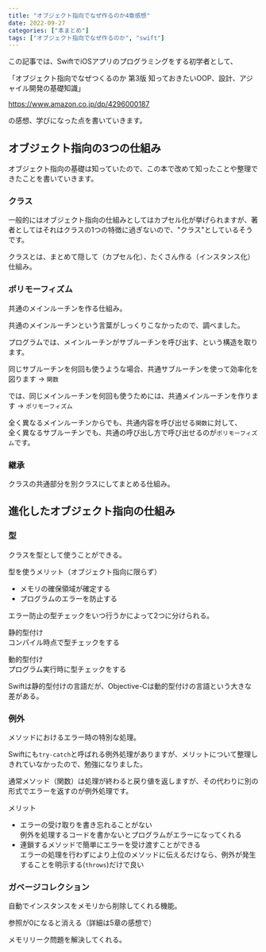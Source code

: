 ```yaml
---
title: "オブジェクト指向でなぜ作るのか4章感想"
date: 2022-09-27
categories: ["本まとめ"]
tags: ["オブジェクト指向でなぜ作るのか", "swift"]
---
```


この記事では、SwiftでiOSアプリのプログラミングをする初学者として、

「オブジェクト指向でなぜつくるのか 第3版 知っておきたいOOP、設計、アジャイル開発の基礎知識」

https://www.amazon.co.jp/dp/4296000187

の感想、学びになった点を書いていきます。

## オブジェクト指向の3つの仕組み

オブジェクト指向の基礎は知っていたので、この本で改めて知ったことや整理できたことを書いていきます。

### クラス

一般的にはオブジェクト指向の仕組みとしてはカプセル化が挙げられますが、著者としてはそれはクラスの1つの特徴に過ぎないので、"クラス"としているそうです。

クラスとは、まとめて隠して（カプセル化）、たくさん作る（インスタンス化）仕組み。

### ポリモーフィズム

共通のメインルーチンを作る仕組み。

共通のメインルーチンという言葉がしっくりこなかったので、調べました。

プログラムでは、メインルーチンがサブルーチンを呼び出す、という構造を取ります。

同じサブルーチンを何回も使うような場合、共通サブルーチンを使って効率化を図ります → `関数`

では、同じメインルーチンを何回も使うためには、共通メインルーチンを作ります → `ポリモーフィズム`

全く異なるメインルーチンからでも、共通内容を呼び出せる`関数`に対して、  
全く異なるサブルーチンでも、共通の呼び出し方で呼び出せるのが`ポリモーフィズム`です。

### 継承

クラスの共通部分を別クラスにしてまとめる仕組み。

## 進化したオブジェクト指向の仕組み

### 型
クラスを型として使うことができる。

型を使うメリット（オブジェクト指向に限らず）

* メモリの確保領域が確定する
* プログラムのエラーを防止する

エラー防止の型チェックをいつ行うかによって2つに分けられる。

静的型付け  
コンパイル時点で型チェックをする

動的型付け  
プログラム実行時に型チェックをする

Swiftは静的型付けの言語だが、Objective-Cは動的型付けの言語という大きな差がある。

### 例外
メソッドにおけるエラー時の特別な処理。

Swiftにも`try-catch`と呼ばれる例外処理がありますが、メリットについて整理しきれていなかったので、勉強になりました。

通常メソッド（関数）は処理が終わると戻り値を返しますが、その代わりに別の形式でエラーを返すのが例外処理です。

メリット
* エラーの受け取りを書き忘れることがない  
  例外を処理するコードを書かないとプログラムがエラーになってくれる
* 連鎖するメソッドで簡単にエラーを受け渡すことができる  
  エラーの処理を行わずにより上位のメソッドに伝えるだけなら、例外が発生することを明示する(`throws`)だけで良い

### ガベージコレクション

自動でインスタンスをメモリから削除してくれる機能。

参照が0になると消える（詳細は5章の感想で）

メモリリーク問題を解決してくれる。